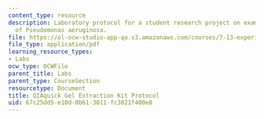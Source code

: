 ```yaml
---
content_type: resource
description: Laboratory protocol for a student research project on examining the biology
  of Pseudomonas aeruginosa.
file: https://ol-ocw-studio-app-qa.s3.amazonaws.com/courses/7-13-experimental-microbial-genetics-fall-2008/67c25dd5e10d0b613011fc3821f400e8_MIT7_13f08_lab18_Protocol_QIAquickGel.pdf
file_type: application/pdf
learning_resource_types:
- Labs
ocw_type: OCWFile
parent_title: Labs
parent_type: CourseSection
resourcetype: Document
title: QIAquick Gel Extraction Kit Protocol
uid: 67c25dd5-e10d-0b61-3011-fc3821f400e8
---
```

